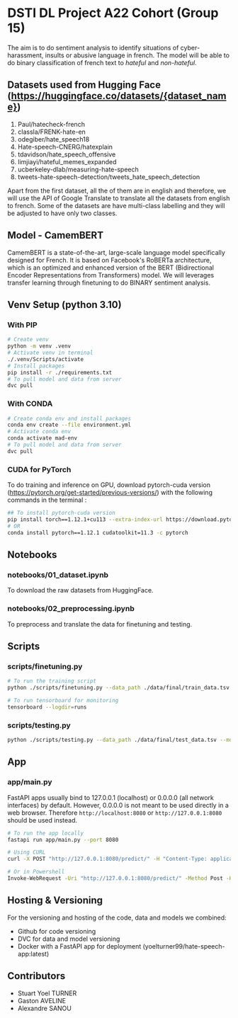 # DSTI DL Project A22 Cohort (Group 15)

The aim is to do sentiment analysis to identify situations of cyber-harassment, insults or abusive language in french. The model will be able to do binary classification of french text to *hateful* and *non-hateful*.

## Datasets used from Hugging Face (<https://huggingface.co/datasets/{dataset_name}>)

1) Paul/hatecheck-french
2) classla/FRENK-hate-en
3) odegiber/hate_speech18
4) Hate-speech-CNERG/hatexplain
5) tdavidson/hate_speech_offensive
6) limjiayi/hateful_memes_expanded
7) ucberkeley-dlab/measuring-hate-speech
8) tweets-hate-speech-detection/tweets_hate_speech_detection

Apart from the first dataset, all the of them are in english and therefore, we will use the API of Google Translate to translate all the datasets from english to french. Some of the datasets are have multi-class labelling and they will be adjusted to have only two classes.

## Model - CamemBERT

CamemBERT is a state-of-the-art, large-scale language model specifically designed for French. It is based on Facebook's RoBERTa architecture, which is an optimized and enhanced version of the BERT (Bidirectional Encoder Representations from Transformers) model. We will leverages transfer learning through finetuning to do BINARY sentiment analysis.

## Venv Setup (python 3.10)

### With PIP

```bash
# Create venv
python -m venv .venv
# Activate venv in terminal
./.venv/Scripts/activate
# Install packages 
pip install -r ./requirements.txt
# To pull model and data from server
dvc pull
```

### With CONDA

```bash
# Create conda env and install packages
conda env create --file environment.yml
# Activate conda env
conda activate mad-env
# To pull model and data from server
dvc pull
```

### CUDA for PyTorch

To do training and inference on GPU, download pytorch-cuda version (<https://pytorch.org/get-started/previous-versions/>) with the following commands in the terminal :

```bash
## To install pytorch-cuda version
pip install torch==1.12.1+cu113 --extra-index-url https://download.pytorch.org/whl/cu113
# OR
conda install pytorch==1.12.1 cudatoolkit=11.3 -c pytorch
```

## Notebooks

### notebooks/01_dataset.ipynb

To download the raw datasets from HuggingFace.

### notebooks/02_preprocessing.ipynb

To preprocess and translate the data for finetuning and testing.

## Scripts

### scripts/finetuning.py

```bash
# To run the training script
python ./scripts/finetuning.py --data_path ./data/final/train_data.tsv --model_name camembert_mad_v0

# To run tensorboard for monitoring
tensorboard --logdir=runs
```

### scripts/testing.py

```bash
python ./scripts/testing.py --data_path ./data/final/test_data.tsv --model_dir ./models/camembert_mad_v1
```

## App

### app/main.py

FastAPI apps usually bind to 127.0.0.1 (localhost) or 0.0.0.0 (all network interfaces) by default. However, 0.0.0.0 is not meant to be used directly in a web browser. Therefore `http://localhost:8080` or `http://127.0.0.1:8080` should be used instead.

```bash
# To run the app locally
fastapi run app/main.py --port 8080
```

```bash
# Using CURL
curl -X POST "http://127.0.0.1:8080/predict/" -H "Content-Type: application/json" -d '{"text": "Your sample text here"}'

# Or in Powershell
Invoke-WebRequest -Uri "http://127.0.0.1:8080/predict/" -Method Post -Headers @{"Content-Type" = "application/json"} -Body '{"text": "Your sample text here"}'
```

## Hosting & Versioning

For the versioning and hosting of the code, data and models we combined:

- Github for code versioning
- DVC for data and model versioning
- Docker with a FastAPI app for deployment (yoelturner99/hate-speech-app:latest)

## Contributors

- Stuart Yoel TURNER
- Gaston AVELINE
- Alexandre SANOU
